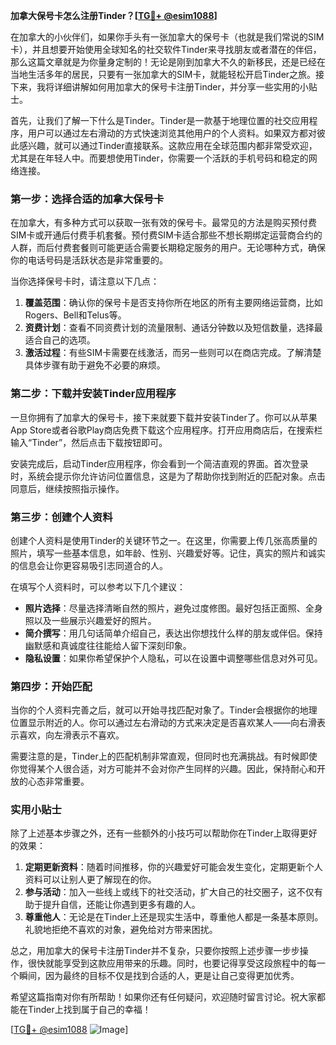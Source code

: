 **加拿大保号卡怎么注册Tinder？[[TG💪+ @esim1088](https://t.me/s/esim1088)]**

在加拿大的小伙伴们，如果你手头有一张加拿大的保号卡（也就是我们常说的SIM卡），并且想要开始使用全球知名的社交软件Tinder来寻找朋友或者潜在的伴侣，那么这篇文章就是为你量身定制的！无论是刚到加拿大不久的新移民，还是已经在当地生活多年的居民，只要有一张加拿大的SIM卡，就能轻松开启Tinder之旅。接下来，我将详细讲解如何用加拿大的保号卡注册Tinder，并分享一些实用的小贴士。

首先，让我们了解一下什么是Tinder。Tinder是一款基于地理位置的社交应用程序，用户可以通过左右滑动的方式快速浏览其他用户的个人资料。如果双方都对彼此感兴趣，就可以通过Tinder直接联系。这款应用在全球范围内都非常受欢迎，尤其是在年轻人中。而要想使用Tinder，你需要一个活跃的手机号码和稳定的网络连接。

### 第一步：选择合适的加拿大保号卡

在加拿大，有多种方式可以获取一张有效的保号卡。最常见的方法是购买预付费SIM卡或开通后付费手机套餐。预付费SIM卡适合那些不想长期绑定运营商合约的人群，而后付费套餐则可能更适合需要长期稳定服务的用户。无论哪种方式，确保你的电话号码是活跃状态是非常重要的。

当你选择保号卡时，请注意以下几点：

1. **覆盖范围**：确认你的保号卡是否支持你所在地区的所有主要网络运营商，比如Rogers、Bell和Telus等。
2. **资费计划**：查看不同资费计划的流量限制、通话分钟数以及短信数量，选择最适合自己的选项。
3. **激活过程**：有些SIM卡需要在线激活，而另一些则可以在商店完成。了解清楚具体步骤有助于避免不必要的麻烦。

### 第二步：下载并安装Tinder应用程序

一旦你拥有了加拿大的保号卡，接下来就要下载并安装Tinder了。你可以从苹果App Store或者谷歌Play商店免费下载这个应用程序。打开应用商店后，在搜索栏输入“Tinder”，然后点击下载按钮即可。

安装完成后，启动Tinder应用程序，你会看到一个简洁直观的界面。首次登录时，系统会提示你允许访问位置信息，这是为了帮助你找到附近的匹配对象。点击同意后，继续按照指示操作。

### 第三步：创建个人资料

创建个人资料是使用Tinder的关键环节之一。在这里，你需要上传几张高质量的照片，填写一些基本信息，如年龄、性别、兴趣爱好等。记住，真实的照片和诚实的信息会让你更容易吸引志同道合的人。

在填写个人资料时，可以参考以下几个建议：

- **照片选择**：尽量选择清晰自然的照片，避免过度修图。最好包括正面照、全身照以及一些展示兴趣爱好的照片。
- **简介撰写**：用几句话简单介绍自己，表达出你想找什么样的朋友或伴侣。保持幽默感和真诚度往往能给人留下深刻印象。
- **隐私设置**：如果你希望保护个人隐私，可以在设置中调整哪些信息对外可见。

### 第四步：开始匹配

当你的个人资料完善之后，就可以开始寻找匹配对象了。Tinder会根据你的地理位置显示附近的人。你可以通过左右滑动的方式来决定是否喜欢某人——向右滑表示喜欢，向左滑表示不喜欢。

需要注意的是，Tinder上的匹配机制非常直观，但同时也充满挑战。有时候即使你觉得某个人很合适，对方可能并不会对你产生同样的兴趣。因此，保持耐心和开放的心态非常重要。

### 实用小贴士

除了上述基本步骤之外，还有一些额外的小技巧可以帮助你在Tinder上取得更好的效果：

1. **定期更新资料**：随着时间推移，你的兴趣爱好可能会发生变化，定期更新个人资料可以让别人更了解现在的你。
2. **参与活动**：加入一些线上或线下的社交活动，扩大自己的社交圈子，这不仅有助于提升自信，还能让你遇到更多有趣的人。
3. **尊重他人**：无论是在Tinder上还是现实生活中，尊重他人都是一条基本原则。礼貌地拒绝不喜欢的对象，避免给对方带来困扰。

总之，用加拿大的保号卡注册Tinder并不复杂，只要你按照上述步骤一步步操作，很快就能享受到这款应用带来的乐趣。同时，也要记得享受这段旅程中的每一个瞬间，因为最终的目标不仅是找到合适的人，更是让自己变得更加优秀。

希望这篇指南对你有所帮助！如果你还有任何疑问，欢迎随时留言讨论。祝大家都能在Tinder上找到属于自己的幸福！

[[TG💪+ @esim1088](https://t.me/s/esim1088) ![Image](https://i.postimg.cc/4NQfJmqS/Snipaste-2025-05-13-00-14-12.png)]